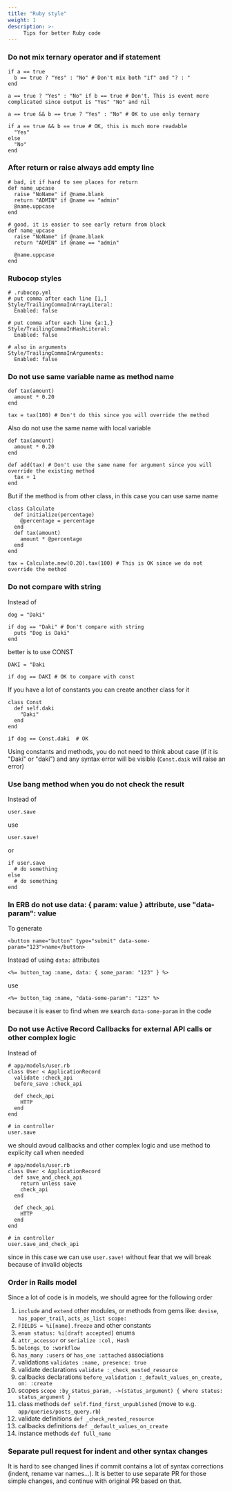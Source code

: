 ```yaml
---
title: "Ruby style"
weight: 1
description: >-
     Tips for better Ruby code
---
```


### Do not mix ternary operator and if statement
```
if a == true
  b == true ? "Yes" : "No" # Don't mix both "if" and "? : "
end

a == true ? "Yes" : "No" if b == true # Don't. This is event more complicated since output is "Yes" "No" and nil

a == true && b == true ? "Yes" : "No" # OK to use only ternary

if a == true && b == true # OK, this is much more readable
  "Yes"
else
  "No"
end
```

### After return or raise always add empty line

```
# bad, it if hard to see places for return
def name_upcase
  raise "NoName" if @name.blank
  return "ADMIN" if @name == "admin"
  @name.uppcase
end
```

```
# good, it is easier to see early return from block
def name_upcase
  raise "NoName" if @name.blank
  return "ADMIN" if @name == "admin"

  @name.uppcase
end
```

### Rubocop styles

```
# .rubocop.yml
# put comma after each line [1,]
Style/TrailingCommaInArrayLiteral:
  Enabled: false

# put comma after each line {a:1,}
Style/TrailingCommaInHashLiteral:
  Enabled: false

# also in arguments
Style/TrailingCommaInArguments:
  Enabled: false
```

### Do not use same variable name as method name

```
def tax(amount)
  amount * 0.20
end

tax = tax(100) # Don't do this since you will override the method
```
Also do not use the same name with local variable
```
def tax(amount)
  amount * 0.20
end

def add(tax) # Don't use the same name for argument since you will override the existing method
  tax + 1
end
```
But if the method is from other class, in this case you can use same name
```
class Calculate
  def initialize(percentage)
    @percentage = percentage
  end
  def tax(amount)
    amount * @percentage
  end
end

tax = Calculate.new(0.20).tax(100) # This is OK since we do not override the method
```

### Do not compare with string

Instead of
```
dog = "Daki"

if dog == "Daki" # Don't compare with string
  puts "Dog is Daki"
end
```
better is to use CONST
```
DAKI = "Daki

if dog == DAKI # OK to compare with const
```
If you have a lot of constants you can create another class for it
```
class Const
  def self.daki
    "Daki"
  end
end

if dog == Const.daki  # OK
```
Using constants and methods, you do not need to think about case (if it is "Daki" or "daki")
and any syntax error will be visible (`Const.daik` will raise an error)

### Use bang method when you do not check the result

Instead of
```
user.save
```
use
```
user.save!
```
or
```
if user.save
  # do something
else
  # do something
end
```

### In ERB do not use data: { param: value } attribute, use "data-param": value

To generate
```
<button name="button" type="submit" data-some-param="123">name</button>
```
Instead of using `data:` attributes
```
<%= button_tag :name, data: { some_param: "123" } %>
```
use
```
<%= button_tag :name, "data-some-param": "123" %>
```
because it is easer to find when we search `data-some-param` in the code

### Do not use Active Record Callbacks for external API calls or other complex logic

Instead of
```
# app/models/user.rb
class User < ApplicationRecord
  validate :check_api
  before_save :check_api

  def check_api
    HTTP
  end
end

# in controller
user.save
```
we should avoud callbacks and other complex logic and use method to explicity call when needed
```
# app/models/user.rb
class User < ApplicationRecord
  def save_and_check_api
    return unless save
    check_api
  end

  def check_api
    HTTP
  end
end

# in controller
user.save_and_check_api
```
since in this case we can use `user.save!` without fear that we will break because of invalid objects

### Order in Rails model

Since a lot of code is in models, we should agree for the following order

1. `include` and `extend` other modules, or methods from gems like: `devise`, `has_paper_trail`, `acts_as_list scope:`
1. `FIELDS = %i[name].freeze` and other constants
1. `enum status: %i[draft accepted]` enums
1. `attr_accessor` or `serialize :col, Hash`
1. `belongs_to :workflow` 
1.  `has_many :users` or `has_one :attached` associations
1. validations `validates :name, presence: true`
1. validate declarations `validate :_check_nested_resource`
1. callbacks declarations `before_validation :_default_values_on_create, on: :create`
1. scopes `scope :by_status_param, ->(status_argument) { where status: status_argument }`
1. class methods `def self.find_first_unpublished` (move to e.g. `app/queries/posts_query.rb`)
1. validate definitions `def _check_nested_resource`
1. callbacks definitions `def _default_values_on_create`
1. instance methods `def full_name`


### Separate pull request for indent and other syntax changes

It is hard to see changed lines if commit contains a lot of syntax corrections (indent, rename var names...).
It is better to use separate PR for those simple changes, and continue with original PR based on that.

